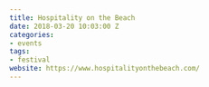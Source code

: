 ```yaml
---
title: Hospitality on the Beach
date: 2018-03-20 10:03:00 Z
categories:
- events
tags:
- festival
website: https://www.hospitalityonthebeach.com/
---
```


